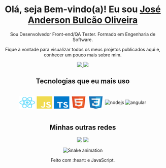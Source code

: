 <div>
  
  <h1 align="center">
    Olá, seja Bem-vindo(a)! Eu sou   
    <a href="https://www.linkedin.com/in/Marcossouzatavares/">José Anderson Bulcão Oliveira</a>
  </h1>
  
  <p align="center">
    Sou Desenvolvedor Front-end/QA Tester. Formado em Engenharia de Software.
  </p>
  
  <p align="center">
    Fique à vontade para visualizar todos os meus projetos publicados aqui e, conhecer um pouco mais sobre mim.
  </p>
  
</div>

<div align="center">
  <a href="https://github.com/andersonbulcao">
    <img height="150em" src="https://github-readme-stats.vercel.app/api?username=Marcossouzatavares&count_private=true&include_all_commits=true&show_icons=true&theme=dracula&hide_border=false&show_owner=true"/>
    <img height="150em" src="https://github-readme-stats.vercel.app/api/top-langs/?username=Marcossouzatavares&theme=dracula&hide_border=false&&layout=compact"/>
  </a>
</div>

<h2 align="center">
    Tecnologias que eu mais uso
  </h2>
<div align="center" valign="top"><br>
  <img align="center" alt="React" height="40" width="50" src="https://raw.githubusercontent.com/devicons/devicon/master/icons/react/react-original.svg">
  <img align="center" alt="Js" height="40" width="50" src="https://raw.githubusercontent.com/devicons/devicon/master/icons/javascript/javascript-plain.svg">
  <img align="center" alt="Js" height="40" width="50" src="https://raw.githubusercontent.com/devicons/devicon/master/icons/typescript/typescript-plain.svg">
  <img align="center" alt="HTML" height="40" width="50" src="https://raw.githubusercontent.com/devicons/devicon/master/icons/html5/html5-original.svg">
  <img align="center" alt="CSS" height="40" width="50" src="https://raw.githubusercontent.com/devicons/devicon/master/icons/css3/css3-original.svg">
  <img align="center" alt="nodejs" height="40" width="50" src="https://cdn.worldvectorlogo.com/logos/nodejs-icon.svg">
  <img align="center" alt="angular" height="40" width="50" src="https://cdn.worldvectorlogo.com/logos/angular-icon.svg">
  
</div><br>
<h2 align="center">
  Minhas outras redes

  </h2>

<div align="center">

  <a href="www.linkedin.com/in/josé-anderson-061612199" target="_blank"><img src="https://img.shields.io/badge/-LinkedIn-%230077B5?style=for-the-badge&logo=linkedin&logoColor=white" target="_blank"></a> 
  <a href="andersonbulcao19@gmail.com"><img src="https://img.shields.io/badge/-Gmail-%23333?style=for-the-badge&logo=gmail&logoColor=white" target="_blank"></a>
</div>

<div align="center">

  ![Snake animation](https://github.com/danielbped/danielbped/blob/output/github-contribution-grid-snake.svg)
  
</div>

<div align="center">
  <p>Feito com :heart: e JavaScript.</p>
</div>
